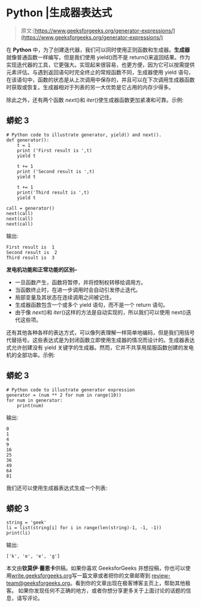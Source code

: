 # Python |生成器表达式

> 原文:[https://www.geeksforgeeks.org/generator-expressions/](https://www.geeksforgeeks.org/generator-expressions/)

在 **Python** 中，为了创建迭代器，我们可以同时使用正则函数和生成器。**生成器**就像普通函数一样编写，但是我们使用 yield()而不是 return()来返回结果。作为实现迭代器的工具，它更强大。实现起来很容易，也更方便，因为它可以按需提供元素评估。与遇到返回语句时完全终止的常规函数不同，生成器使用 yield 语句，在该语句中，函数的状态是从上次调用中保存的，并且可以在下次调用生成器函数时获取或恢复。生成器相对于列表的另一大优势是它占用的内存少得多。

除此之外，还有两个函数 _next_()和 _iter_()使生成器函数更加紧凑和可靠。示例:

## 蟒蛇 3

```
# Python code to illustrate generator, yield() and next().
def generator():
    t = 1
    print ('First result is ',t)
    yield t

    t += 1
    print ('Second result is ',t)
    yield t

    t += 1
    print('Third result is ',t)
    yield t

call = generator()
next(call)
next(call)
next(call)
```

输出:

```
First result is  1
Second result is  2
Third result is  3
```

**发电机功能和正常功能的区别–**

*   一旦函数产生，函数将暂停，并将控制权转移给调用方。
*   当函数终止时，在进一步调用时会自动引发停止迭代。
*   局部变量及其状态在连续调用之间被记住。
*   生成器函数包含一个或多个 yield 语句，而不是一个 return 语句。
*   由于像 _next_()和 _iter_()这样的方法是自动实现的，所以我们可以使用 next()迭代这些项。

还有其他各种各样的表达方式，可以像列表理解一样简单地编码，但是我们用括号代替括号。这些表达式是为封闭函数立即使用生成器的情况而设计的。生成器表达式允许创建没有 yield 关键字的生成器。然而，它并不共享用屈服函数创建的发电机的全部功率。示例:

## 蟒蛇 3

```
# Python code to illustrate generator expression
generator = (num ** 2 for num in range(10))
for num in generator:
    print(num)
```

输出:

```
0
1
4
9
16
25
36
49
64
81
```

我们还可以使用生成器表达式生成一个列表:

## 蟒蛇 3

```
string = 'geek'
li = list(string[i] for i in range(len(string)-1, -1, -1))
print(li)
```

输出:

```
['k', 'e', 'e', 'g']
```

本文由**钦莫伊·蕾恩卡**供稿。如果你喜欢 GeeksforGeeks 并想投稿，你也可以使用[write.geeksforgeeks.org](https://write.geeksforgeeks.org)写一篇文章或者把你的文章邮寄到 review-team@geeksforgeeks.org。看到你的文章出现在极客博客主页上，帮助其他极客。
如果你发现任何不正确的地方，或者你想分享更多关于上面讨论的话题的信息，请写评论。